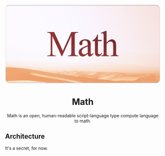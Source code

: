 <p align="center">
  <img width="1012" alt="Math" src="rep02.png">
  <h1 align="center">Math</h1>
</p>

<p align="center">Math is an open, human-readable script-language type compute language to math.</h1>

## Architecture
It's a secret, for now.
